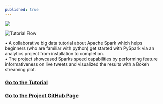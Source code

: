 ```yaml
---
published: true
---
```

![]({{site.baseurl}}./Project_Images/PySpark.png)
  
![Tutorial Flow]({{site.baseurl}}/./Project_Images/PySpark.png)  
  
•	A collaborative big data tutorial about Apache Spark which helps beginners (who are familiar with python) get started with PySpark via an analytics project from installation to completion.  
•	The project showcased Sparks speed capabilities by performing feature informativeness on live tweets and visualized the results with a Bokeh streaming plot.
### [Go to the Tutorial](https://moazim1993.github.io/BigData_Spark_Tutorial/)
### [Go to the Project GitHub Page](https://github.com/moazim1993/BigData_Spark_Tutorial)
